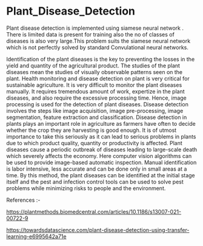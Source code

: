 # Plant_Disease_Detection

Plant disease detection is implemented using siamese neural network . There is limited data is present for training also the no of classes of diseases is also very large.This problem suits the siamese neural network which is not perfectly solved by standard Convulational neural networks.


 
Identification of the plant diseases is the key to preventing the losses in the yield and quantity of the agricultural product. The studies of the plant diseases mean the studies of visually observable patterns seen on the plant. Health monitoring and disease detection on plant is very critical for sustainable agriculture. It is very difficult to monitor the plant diseases manually. It requires tremendous amount of work, expertize in the plant diseases, and also require the excessive processing time. Hence, image processing is used for the detection of plant diseases. Disease detection involves the steps like image acquisition, image pre-processing, image segmentation, feature extraction and classification.
Disease detection in plants plays an important role in agriculture as farmers have often to decide whether the crop they are harvesting is good enough. It is of utmost importance to take this seriously as it can lead to serious problems in plants due to which product quality, quantity or productivity is affected. Plant diseases cause a periodic outbreak of diseases leading to large-scale death which severely affects the economy. Here computer vision algorithms can be used to provide image-based automatic inspection. Manual identification is labor intensive, less accurate and can be done only in small areas at a time. By this method, the plant diseases can be identified at the initial stage itself and the pest and infection control tools can be used to solve pest problems while minimizing risks to people and the environment.

References :-

https://plantmethods.biomedcentral.com/articles/10.1186/s13007-021-00722-9

https://towardsdatascience.com/plant-disease-detection-using-transfer-learning-e6995642a71e
